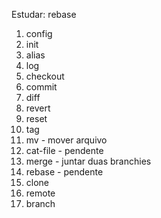Estudar:
rebase

1. config
1. init
1. alias
1. log
1. checkout
1. commit
1. diff
1. revert
1. reset
1. tag
1. mv - mover arquivo
1. cat-file  - pendente
1. merge - juntar duas branchies
1. rebase - pendente
1. clone
1. remote
1. branch